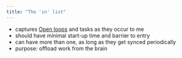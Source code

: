 ```yaml
---
title: "The 'in' list"
---
```


- captures [Open loops](garden/Productivity/Concepts/Getting%20Things%20Done/Open%20loops.md) and tasks as they occur to me
- should have minimal start-up time and barrier to entry
- can have more than one, as long as they get synced periodically
- purpose: offload work from the brain

